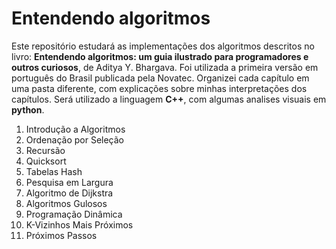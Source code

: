 # Entendendo algoritmos
Este repositório estudará as implementações dos algoritmos descritos no livro: **Entendendo algoritmos: um guia ilustrado para programadores e outros curiosos**, de Aditya Y. Bhargava. Foi utilizada a primeira versão em português do Brasil publicada pela Novatec. Organizei cada capítulo em uma pasta diferente, com explicações sobre minhas interpretações dos capítulos. Será utilizado a linguagem **C++**, com algumas analises visuais em **python**.  

1. Introdução a Algoritmos
2. Ordenação por Seleção
3. Recursão
4. Quicksort
5. Tabelas Hash
6. Pesquisa em Largura
7. Algoritmo de Dijkstra
8. Algoritmos Gulosos
9. Programação Dinâmica
10. K-Vizinhos Mais Próximos
11. Próximos Passos
